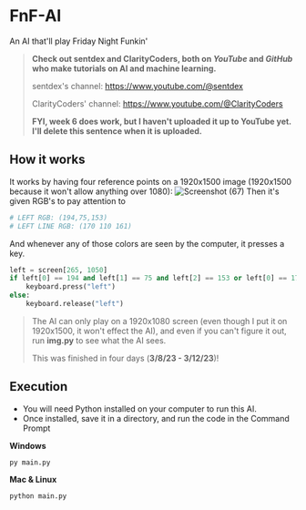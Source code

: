 # FnF-AI
An AI that'll play Friday Night Funkin'
> **Check out sentdex and ClarityCoders, both on _YouTube_ and _GitHub_ who make tutorials on AI and machine learning.**
>
> sentdex's channel: https://www.youtube.com/@sentdex
>
> ClarityCoders' channel: https://www.youtube.com/@ClarityCoders
>
> **FYI, week 6 does work, but I haven't uploaded it up to YouTube yet. I'll delete this sentence when it is uploaded.**

## How it works
It works by having four reference points on a 1920x1500 image (1920x1500 because it won't allow anything over 1080): ![Screenshot (67)](https://user-images.githubusercontent.com/109166734/224595841-63ef9835-e16a-4da9-92fb-193a810322e3.png)
Then it's given RGB's to pay attention to
```python
# LEFT RGB: (194,75,153)
# LEFT LINE RGB: (170 110 161)
```
And whenever any of those colors are seen by the computer, it presses a key.
```python
left = screen[265, 1050]
if left[0] == 194 and left[1] == 75 and left[2] == 153 or left[0] == 170 and left[1] == 110 and left[2] == 161:
    keyboard.press("left")
else:
    keyboard.release("left")
```
> The AI can only play on a 1920x1080 screen (even though I put it on 1920x1500, it won't effect the AI),
> and even if you can't figure it out, run **img.py** to see what the AI sees.
> 
> This was finished in four days (**3/8/23 - 3/12/23**)!

## Execution
- You will need Python installed on your computer to run this AI.
- Once installed, save it in a directory, and run the code in the Command Prompt

**Windows**
```
py main.py
```

**Mac & Linux**
```
python main.py
```

